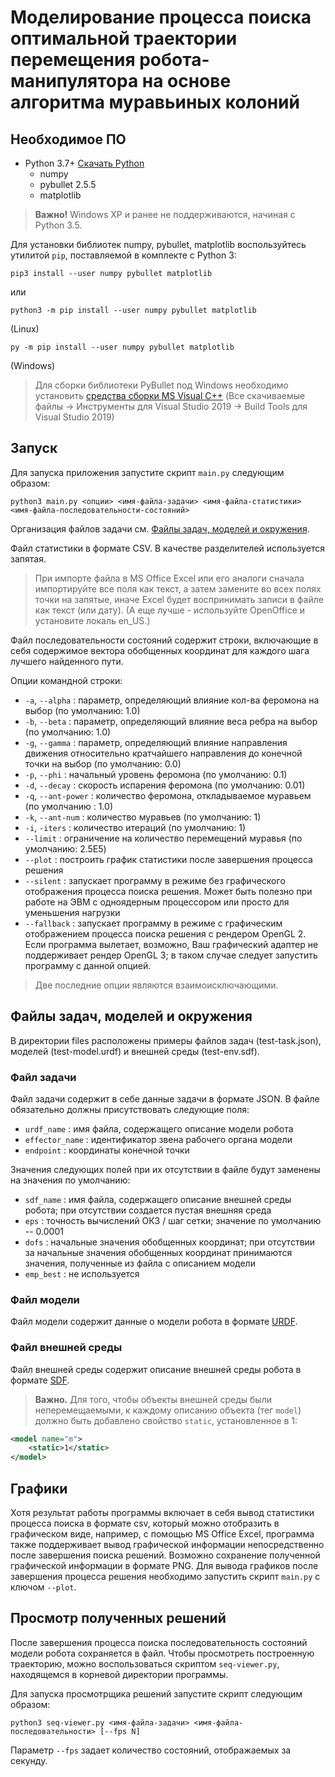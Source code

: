 # Моделирование процесса поиска оптимальной траектории перемещения робота-манипулятора на основе алгоритма муравьиных колоний #


## Необходимое ПО ##

+ Python 3.7+ [Скачать Python](http://python.org/downloads/)
  + numpy
  + pybullet 2.5.5
  + matplotlib

> **Важно!** Windows XP и ранее не поддерживаются, начиная с Python 3.5.

Для установки библиотек numpy, pybullet, matplotlib воспользуйтесь утилитой `pip`, поставляемой в комплекте с Python 3:

```
pip3 install --user numpy pybullet matplotlib
```

или

```
python3 -m pip install --user numpy pybullet matplotlib
```

(Linux)

```
py -m pip install --user numpy pybullet matplotlib
```

(Windows)

> Для сборки библиотеки PyBullet под Windows необходимо установить [средства сборки MS Visual C++](https://visualstudio.microsoft.com/ru/downloads/)
> (Все скачиваемые файлы -> Инструменты для Visual Studio 2019 -> Build Tools для Visual Studio 2019)

Запуск
------

Для запуска приложения запустите скрипт `main.py` следующим образом:

```
python3 main.py <опции> <имя-файла-задачи> <имя-файла-статистики> <имя-файла-последовательности-состояний>
```

Организация файлов задачи см. [Файлы задач, моделей и окружения](#files).

Файл статистики в формате CSV. В качестве разделителей используется запятая.
> При импорте файла в MS Office Excel или его аналоги сначала импортируйте все поля как текст, а затем замените во всех полях точки на запятые, иначе Excel будет воспринимать записи в файле как текст (или дату).
> (А еще лучше - используйте OpenOffice и установите локаль en_US.)

Файл последовательности состояний содержит строки, включающие в себя содержимое вектора обобщенных координат для каждого шага лучшего найденного пути.

Опции командной строки:

+ `-a`, `--alpha` : параметр, определяющий влияние кол-ва феромона на выбор (по умолчанию: 1.0)
+ `-b`, `--beta` : параметр, определяющий влияние веса ребра на выбор (по умолчанию: 1.0)
+ `-g`, `--gamma` : параметр, определяющий влияние направления движения относительно кратчайшего направления до конечной точки на выбор (по умолчанию: 0.0)
+ `-p`, `--phi` : начальный уровень феромона (по умолчанию: 0.1)
+ `-d`, `--decay` : скорость испарения феромона (по умолчанию: 0.01)
+ `-q`, `--ant-power` : количество феромона, откладываемое муравьем (по умолчанию : 1.0)
+ `-k`, `--ant-num` : количество муравьев (по умолчанию: 1)
+ `-i`, `-iters` : количество итераций (по умолчанию: 1)
+ `--limit` : ограничение на количество перемещений муравья (по умолчанию: 2.5E5)
+ `--plot` : построить график статистики после завершения процесса решения
+ `--silent` : запускает программу в режиме без графического отображения процесса поиска решения. Может быть полезно при работе на ЭВМ с одноядерным процессором или просто для уменьшения нагрузки
+ `--fallback` : запускает программу в режиме с графическим отображением процесса поиска решения с рендером OpenGL 2. Если программа вылетает, возможно, Ваш графический адаптер не поддерживает рендер OpenGL 3; в таком случае следует запустить программу с данной опцией.
> Две последние опции являются взаимоисключающими.

## Файлы задач, моделей и окружения ##
<a name="files">
</a>

В директории files расположены примеры файлов задач (test-task.json), моделей (test-model.urdf) и внешней среды (test-env.sdf).

### Файл задачи
Файл задачи содержит в себе данные задачи в формате JSON. В файле обязательно должны присутствовать следующие поля:

+ `urdf_name` : имя файла, содержащего описание модели робота
+ `effector_name` : идентификатор звена рабочего органа модели
+ `endpoint` : координаты конечной точки

Значения следующих полей при их отсутствии в файле будут заменены на значения по умолчанию:

+ `sdf_name` : имя файла, содержащего описание внешней среды робота; при отсутствии создается пустая внешняя среда
+ `eps` : точность вычислений ОКЗ / шаг сетки; значение по умолчанию -- 0.0001
+ `dofs` : начальные значения обобщенных координат; при отсутствии за начальные значения обобщенных координат принимаются значения, полученные из файла с описанием модели
+ `emp_best` : не используется

### Файл модели

Файл модели содержит данные о модели робота в формате [URDF](http://wiki.ros.org/urdf/XML).

### Файл внешней среды

Файл внешней среды содержит описание внешней среды робота в формате [SDF](http://sdformat.org/spec).
> **Важно.** Для того, чтобы объекты внешней среды были неперемещаемыми, к каждому описанию объекта (тег `model`) должно быть добавлено свойство `static`, установленное в 1:

```xml
<model name="m">
	<static>1</static>
</model>
```

## Графики ##

Хотя результат работы программы включает в себя вывод статистики процесса поиска в формате csv, который можно отобразить в графическом виде, например, с помощью MS Office Excel, программа также поддерживает вывод графической информации непосредственно после завершения поиска решений. Возможно сохранение полученной графической информации в формате PNG. Для вывода графиков после завершения процесса решения необходимо запустить скрипт ```main.py``` с ключом ```--plot```.

## Просмотр полученных решений ##

После завершения процесса поиска последовательность состояний модели робота сохраняется в файл. Чтобы просмотреть построенную траекторию, можно воспользоваться скриптом ```seq-viewer.py```, находящемся в корневой директории программы.

Для запуска просмотрщика решений запустите скрипт следующим образом:

```python3 seq-viewer.py <имя-файла-задачи> <имя-файла-последовательности> [--fps N]```

Параметр ```--fps``` задает количество состояний, отображаемых за секунду.
